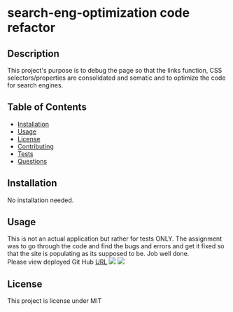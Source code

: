 # search-eng-optimization code refactor

## Description

This project's purpose is to debug the page so that the links function, CSS selectors/properties are consolidated and sematic and to optimize the code for search engines.

## Table of Contents
* [Installation](#installation)
* [Usage](#usage)
* [License](#license)
* [Contributing](#contributing)
* [Tests](#tests)
* [Questions](#questions)

## Installation 
No installation needed. 

## Usage 
This is not an actual application but rather for tests ONLY. The assignment was to go through the code and find the bugs and errors and get it fixed so that the site is populating as its supposed to be. Job well done. <br>
Please view deployed Git Hub [URL](hhttps://noora1125.github.io/Code-Refactor/)
<img src="./assets/images/social-media-marketing.jpg">
<img src="./assets/images/digital-marketing-meeting.jpg">

## License 
This project is license under MIT
